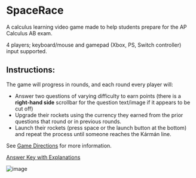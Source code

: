 # SpaceRace
A calculus learning video game made to help students prepare for the AP Calculus AB exam. 

4 players; keyboard/mouse and gamepad (Xbox, PS, Switch controller) input supported.

## Instructions:
  The game will progress in rounds, and each round every player will:
  
 * Answer two questions of varying difficulty to earn points (there is a **right-hand side** scrollbar for the question text/image if it appears to be cut off)
 * Upgrade their rockets using the currency they earned from the prior questions that round or in previous rounds.
 * Launch their rockets (press space or the launch button at the bottom) and repeat the process until someone reaches the Kármán line.

See [Game Directions](https://docs.google.com/document/d/e/2PACX-1vQYhFBtk9IchUOGNw1CT1A5UX-CP_NaaGDrsr2InWViQsCG4UjLpq4iadHn5obK2R5iec3WH1WnoIpL/pub) for more information.

[Answer Key with Explanations](https://docs.google.com/document/d/e/2PACX-1vRrB-l70jR-taNd10nh1rWZUrOgARo9pXdI3F6tfKGXfIcIH5hWUone8FT04O_jXQJony5-XHArT6tv/pub)

![image](https://github.com/DaDevFox/SpaceRace/assets/53617853/caa68f0b-6a55-425d-a056-5c3d18f483c9)

